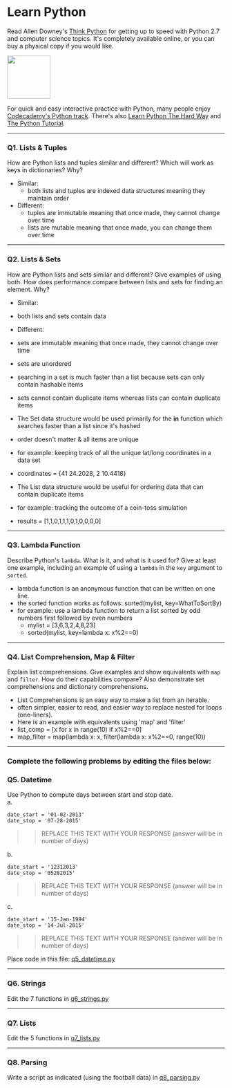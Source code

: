 # Learn Python

Read Allen Downey's [Think Python](http://www.greenteapress.com/thinkpython/) for getting up to speed with Python 2.7 and computer science topics. It's completely available online, or you can buy a physical copy if you would like.

<a href="http://www.greenteapress.com/thinkpython/"><img src="img/think_python.png" style="width: 100px;" target="_blank"></a>

For quick and easy interactive practice with Python, many people enjoy [Codecademy's Python track](http://www.codecademy.com/en/tracks/python). There's also [Learn Python The Hard Way](http://learnpythonthehardway.org/book/) and [The Python Tutorial](https://docs.python.org/2/tutorial/).

---

### Q1. Lists &amp; Tuples

How are Python lists and tuples similar and different? Which will work as keys in dictionaries? Why?

* Similar: 
  * both lists and tuples are indexed data structures meaning they maintain order
* Different: 
  * tuples are immutable meaning that once made, they cannot change over time
  * lists are mutable meaning that once made, you can change them over time


---

### Q2. Lists &amp; Sets

How are Python lists and sets similar and different? Give examples of using both. How does performance compare between lists and sets for finding an element. Why?

* Similar:
 * both lists and sets contain data
* Different: 
 * sets are immutable meaning that once made, they cannot change over time
 * sets are unordered
 * searching in a set is much faster than a list because sets can only contain hashable items
 * sets cannot contain duplicate items whereas lists can contain duplicate items

* The Set data structure would be used primarily for the **in** function which searches faster than a list since it's hashed
 * order doesn't matter & all items are unique
 * for example: keeping track of all the unique lat/long coordinates in a data set
  * coordinates = {41 24.2028, 2 10.4418}
 
* The List data structure would be useful for ordering data that can contain duplicate items
 * for example: tracking the outcome of a coin-toss simulation 
  * results = [1,1,0,1,1,1,0,1,0,0,0,0]

---

### Q3. Lambda Function

Describe Python's `lambda`. What is it, and what is it used for? Give at least one example, including an example of using a `lambda` in the `key` argument to `sorted`.

* lambda function is an anonymous function that can be written on one line.
 * the sorted function works as follows: sorted(mylist, key=WhatToSortBy)
 * for example: use a lambda function to return a list sorted by odd numbers first followed by even numbers
   * mylist = [3,6,3,2,4,8,23]
   * sorted(mylist, key=lambda x: x%2==0)

---

### Q4. List Comprehension, Map &amp; Filter

Explain list comprehensions. Give examples and show equivalents with `map` and `filter`. How do their capabilities compare? Also demonstrate set comprehensions and dictionary comprehensions.

* List Comprehensions is an easy way to make a list from an iterable. 
 * often simpler, easier to read, and easier way to replace nested for loops (one-liners).
 * Here is an example with equivalents using 'map' and 'filter'
  * list_comp = [x for x in range(10) if x%2==0]
  * map_filter = map(lambda x: x, filter(lambda x: x%2==0, range(10))

---

### Complete the following problems by editing the files below:

### Q5. Datetime
Use Python to compute days between start and stop date.   
a.  

```
date_start = '01-02-2013'    
date_stop = '07-28-2015'
```

>> REPLACE THIS TEXT WITH YOUR RESPONSE (answer will be in number of days)

b.  
```
date_start = '12312013'  
date_stop = '05282015'  
```

>> REPLACE THIS TEXT WITH YOUR RESPONSE (answer will be in number of days)

c.  
```
date_start = '15-Jan-1994'      
date_stop = '14-Jul-2015'  
```

>> REPLACE THIS TEXT WITH YOUR RESPONSE  (answer will be in number of days)

Place code in this file: [q5_datetime.py](python/q5_datetime.py)

---

### Q6. Strings
Edit the 7 functions in [q6_strings.py](python/q6_strings.py)

---

### Q7. Lists
Edit the 5 functions in [q7_lists.py](python/q7_lists.py)

---

### Q8. Parsing
Write a script as indicated (using the football data) in [q8_parsing.py](python/q8_parsing.py)





